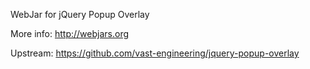 WebJar for jQuery Popup Overlay

More info: http://webjars.org

Upstream: https://github.com/vast-engineering/jquery-popup-overlay
